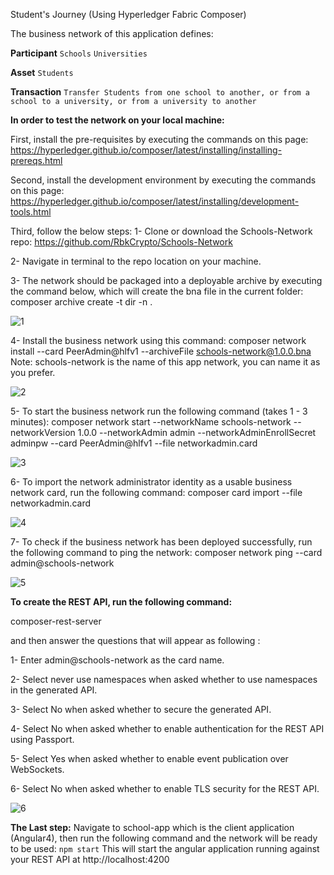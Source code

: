 Student's Journey (Using Hyperledger Fabric Composer)

The business network of this application defines:

**Participant**
`Schools`
`Universities`

**Asset**
`Students`

**Transaction**
`Transfer Students from one school to another, or from a school to a university, or from a university to another`


**In order to test the network on your local machine:**

First, install the pre-requisites by executing the commands on this page:
https://hyperledger.github.io/composer/latest/installing/installing-prereqs.html

Second, install the development environment by executing the commands on this page:
https://hyperledger.github.io/composer/latest/installing/development-tools.html
 
Third, follow the below steps:
1- Clone or download the Schools-Network repo:
https://github.com/RbkCrypto/Schools-Network

2- Navigate in terminal to the repo location on your machine. 

3- The network should be packaged into a deployable archive by executing the command below, which will create the bna file in the current folder: 
composer archive create -t dir -n .
   

![1](https://user-images.githubusercontent.com/36267291/40787989-a253335e-64f7-11e8-9d31-e96a4ba518eb.png)

4- Install the business network using this command:
   composer network install --card PeerAdmin@hlfv1 --archiveFile schools-network@1.0.0.bna
   Note: schools-network is the name of this app network, you can name it as you prefer.

![2](https://user-images.githubusercontent.com/36267291/40788099-ea687d2a-64f7-11e8-9be2-95a1b453166f.png)

5- To start the business network run the following command (takes 1 - 3 minutes): 
   composer  network start --networkName schools-network --networkVersion 1.0.0 --networkAdmin admin --networkAdminEnrollSecret adminpw --card PeerAdmin@hlfv1 --file networkadmin.card

![3](https://user-images.githubusercontent.com/36267291/40788118-f4003878-64f7-11e8-88d5-93d403cf0423.png)

6- To import the network administrator identity as a usable business network card, run the following command:
   composer card import --file networkadmin.card

![4](https://user-images.githubusercontent.com/36267291/40788133-0059b04a-64f8-11e8-8407-9779abf35a35.png)

7- To check if the business network has been deployed successfully, run the following command to ping the network: 
   composer network ping --card admin@schools-network

![5](https://user-images.githubusercontent.com/36267291/40788239-46c8888a-64f8-11e8-9135-d2d3b7b8edd1.png)

**To create the REST API, run the following command:**

   composer-rest-server
   
   and then answer the questions that will appear as following :
   
   1- Enter admin@schools-network as the card name.
   
   2- Select never use namespaces when asked whether to use namespaces in the generated API.
   
   3- Select No when asked whether to secure the generated API.
   
   4- Select No when asked whether to enable authentication for the REST API using Passport.
   
   5- Select Yes when asked whether to enable event publication over WebSockets.
   
   6- Select No when asked whether to enable TLS security for the REST API.

![6](https://user-images.githubusercontent.com/36267291/40788297-615474c0-64f8-11e8-9177-909c4cb6494a.png)
  
   
   **The Last step:**
       Navigate to school-app which is the client application (Angular4),
       then run the following command and the network will be ready to be used:
       `npm start`
       This will start the angular application running against your REST API at http://localhost:4200
